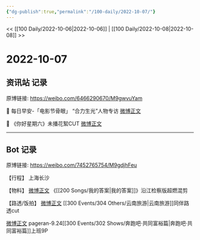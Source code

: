 ```yaml
---
{"dg-publish":true,"permalink":"/100-daily/2022-10-07/"}
---
```



<< [[100 Daily/2022-10-06\|2022-10-06]] | [[100 Daily/2022-10-08\|2022-10-08]] >>

# 2022-10-07

## 资讯站 记录

原博链接: https://weibo.com/6466290670/M9gwvuYam

💫 每日早安-「电影节骨眼」
“合力生光”人物专访 [微博正文](https://weibo.com/detail/4821844852474386)

💫 《你好星期六》未播花絮CUT [微博正文](https://weibo.com/detail/4821926394463391)

---
## Bot 记录

原博链接: https://weibo.com/7452765754/M9gdjhFeu

【行程】
上海长沙

【物料】
[微博正文](https://weibo.com/detail/4821889904805948) 《[[200 Songs/我的答案\|我的答案]]》沿江检察版超燃混剪

【路透/饭拍】
[微博正文](https://weibo.com/detail/4821934901299840) [[300 Events/304 Others/云南旅游\|云南旅游]]同伴路透cut

[微博正文](https://weibo.com/detail/4822054081660148) pageran-9.24[[300 Events/302 Shows/奔跑吧·共同富裕篇\|奔跑吧·共同富裕篇]]上班9P
